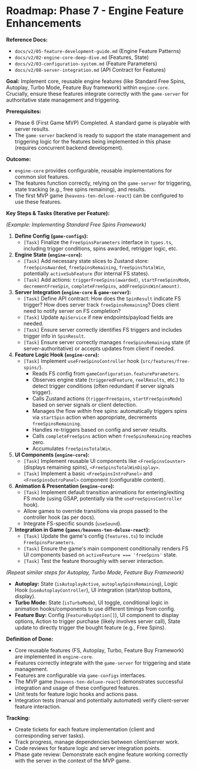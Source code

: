 # Roadmap: Phase 7 - Engine Feature Enhancements

**Reference Docs:**
*   `docs/v2/05-feature-development-guide.md` (Engine Feature Patterns)
*   `docs/v2/02-engine-core-deep-dive.md` (Features, State)
*   `docs/v2/03-configuration-system.md` (Feature Parameters)
*   `docs/v2/08-server-integration.md` (API Contract for Features)

**Goal:** Implement core, reusable engine features (like Standard Free Spins, Autoplay, Turbo Mode, Feature Buy framework) within `engine-core`. Crucially, ensure these features integrate correctly with the `game-server` for authoritative state management and triggering.

**Prerequisites:**
*   Phase 6 (First Game MVP) Completed. A standard game is playable with server results.
*   The `game-server` backend is ready to support the state management and triggering logic for the features being implemented in this phase (requires concurrent backend development).

**Outcome:**
*   `engine-core` provides configurable, reusable implementations for common slot features.
*   The features function correctly, relying on the `game-server` for triggering, state tracking (e.g., free spins remaining), and results.
*   The first MVP game (`heavens-ten-deluxe-react`) can be configured to use these features.

**Key Steps & Tasks (Iterative per Feature):**

*(Example: Implementing Standard Free Spins Framework)*

1.  **Define Config (`game-configs`):**
    *   `[Task]` Finalize the `FreeSpinsParameters` interface in `types.ts`, including trigger conditions, spins awarded, retrigger logic, etc.
2.  **Engine State (`engine-core`):**
    *   `[Task]` Add necessary state slices to Zustand store: `freeSpinsAwarded`, `freeSpinsRemaining`, `freeSpinsTotalWin`, potentially `activeSubFeature` (for internal FS states).
    *   `[Task]` Add actions: `triggerFreeSpins(awarded)`, `startFreeSpinsMode`, `decrementFreeSpin`, `completeFreeSpins`, `addFreeSpinsWin(amount)`.
3.  **Server Integration (`engine-core` & `game-server`):**
    *   `[Task]` Define API contract: How does the `SpinResult` indicate FS trigger? How does server track `freeSpinsRemaining`? Does client need to notify server on FS completion?
    *   `[Task]` Update `ApiService` if new endpoints/payload fields are needed.
    *   `[Task]` Ensure server correctly identifies FS triggers and includes trigger info in `SpinResult`.
    *   `[Task]` Ensure server correctly manages `freeSpinsRemaining` state (if server-authoritative) or accepts updates from client if needed.
4.  **Feature Logic Hook (`engine-core`):**
    *   `[Task]` Implement `useFreeSpinsController` hook (`src/features/free-spins/`).
        *   Reads FS config from `gameConfiguration.featureParameters`.
        *   Observes engine state (`triggeredFeature`, `reelResults`, etc.) to detect trigger conditions (often redundant if server signals trigger).
        *   Calls Zustand actions (`triggerFreeSpins`, `startFreeSpinsMode`) based on server signals or client detection.
        *   Manages the flow *within* free spins: automatically triggers spins via `startSpin` action when appropriate, decrements `freeSpinsRemaining`.
        *   Handles re-triggers based on config and server results.
        *   Calls `completeFreeSpins` action when `freeSpinsRemaining` reaches zero.
        *   Accumulates `freeSpinsTotalWin`.
5.  **UI Components (`engine-core`):**
    *   `[Task]` Implement reusable UI components like `<FreeSpinsCounter>` (displays remaining spins), `<FreeSpinsTotalWinDisplay>`.
    *   `[Task]` Implement a basic `<FreeSpinsIntroPanel>` and `<FreeSpinsOutroPanel>` component (configurable content).
6.  **Animation & Presentation (`engine-core`):**
    *   `[Task]` Implement default transition animations for entering/exiting FS mode (using GSAP, potentially via the `useFreeSpinsController` hook).
    *   Allow games to override transitions via props passed to the controller hook (as per docs).
    *   Integrate FS-specific sounds (`useSound`).
7.  **Integration in Game (`games/heavens-ten-deluxe-react`):**
    *   `[Task]` Update the game's config (`features.ts`) to include `FreeSpinsParameters`.
    *   `[Task]` Ensure the game's main component conditionally renders FS UI components based on `activeFeature === 'freeSpins'` state.
    *   `[Task]` Test the feature thoroughly with server interaction.

*(Repeat similar steps for Autoplay, Turbo Mode, Feature Buy Framework)*

*   **Autoplay:** State (`isAutoplayActive`, `autoplaySpinsRemaining`), Logic Hook (`useAutoplayController`), UI integration (start/stop buttons, display).
*   **Turbo Mode:** State (`isTurboMode`), UI toggle, conditional logic in animation hooks/components to use different timings from config.
*   **Feature Buy:** Config (`FeatureBuyOption[]`), UI component to display options, Action to trigger purchase (likely involves server call), State update to directly trigger the bought feature (e.g., Free Spins).

**Definition of Done:**
*   Core reusable features (FS, Autoplay, Turbo, Feature Buy Framework) are implemented in `engine-core`.
*   Features correctly integrate with the `game-server` for triggering and state management.
*   Features are configurable via `game-configs` interfaces.
*   The MVP game (`heavens-ten-deluxe-react`) demonstrates successful integration and usage of these configured features.
*   Unit tests for feature logic hooks and actions pass.
*   Integration tests (manual and potentially automated) verify client-server feature interaction.

**Tracking:**
*   Create tickets for each feature implementation (client and corresponding server tasks).
*   Track progress, manage dependencies between client/server work.
*   Code reviews for feature logic and server integration points.
*   Phase gate review: Demonstrate each engine feature working correctly with the server in the context of the MVP game.
